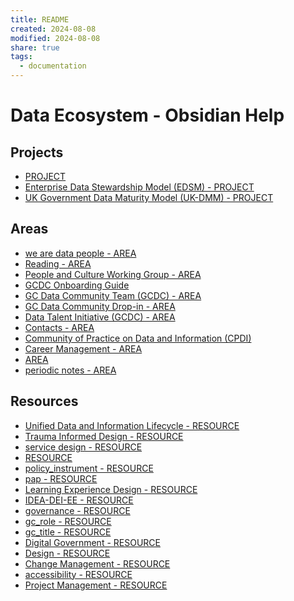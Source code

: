```yaml
---
title: README
created: 2024-08-08
modified: 2024-08-08
share: true
tags:
  - documentation
---
```

# Data Ecosystem - Obsidian Help

## Projects
- [PROJECT](../PROJECT.md)
- [Enterprise Data Stewardship Model (EDSM) - PROJECT](../Enterprise%20Data%20Stewardship%20Model%20(EDSM)%20-%20PROJECT.md)
- [UK Government Data Maturity Model (UK-DMM) - PROJECT](./UK%20Government%20Data%20Maturity%20Model%20(UK-DMM)%20-%20PROJECT.md)

## Areas
- [we are data people - AREA](../we%20are%20data%20people%20-%20AREA.md)
- [Reading - AREA](../Reading%20-%20AREA.md)
- [People and Culture Working Group - AREA](../People%20and%20Culture%20Working%20Group%20-%20AREA.md)
- [GCDC Onboarding Guide](../GCDC%20Onboarding%20Guide.md)
- [GC Data Community Team (GCDC) - AREA](../GC%20Data%20Community%20Team%20(GCDC)%20-%20AREA.md)
- [GC Data Community Drop-in - AREA](../GC%20Data%20Community%20Drop-in%20-%20AREA.md)
- [Data Talent Initiative (GCDC) - AREA](../Data%20Talent%20Initiative%20(GCDC)%20-%20AREA.md)
- [Contacts - AREA](../Contacts%20-%20AREA.md)
- [Community of Practice on Data and Information (CPDI)](../Community%20of%20Practice%20on%20Data%20and%20Information%20(CPDI).md)
- [Career Management - AREA](../Career%20Management%20-%20AREA.md)
- [AREA](../AREA.md)
- [periodic notes - AREA](../periodic%20notes%20-%20AREA.md)

## Resources
- [Unified Data and Information Lifecycle - RESOURCE](../Unified%20Data%20and%20Information%20Lifecycle%20-%20RESOURCE.md)
- [Trauma Informed Design - RESOURCE](../Trauma%20Informed%20Design%20-%20RESOURCE.md)
- [service design - RESOURCE](../service%20design%20-%20RESOURCE.md)
- [RESOURCE](../RESOURCE.md)
- [policy_instrument - RESOURCE](../policy_instrument%20-%20RESOURCE.md)
- [pap - RESOURCE](../pap%20-%20RESOURCE.md)
- [Learning Experience Design - RESOURCE](../Learning%20Experience%20Design%20-%20RESOURCE.md)
- [IDEA-DEI-EE - RESOURCE](../IDEA-DEI-EE%20-%20RESOURCE.md)
- [governance - RESOURCE](../governance%20-%20RESOURCE.md)
- [gc_role - RESOURCE](../gc_role%20-%20RESOURCE.md)
- [gc_title - RESOURCE](../gc_title%20-%20RESOURCE.md)
- [Digital Government - RESOURCE](../Digital%20Government%20-%20RESOURCE.md)
- [Design - RESOURCE](../Design%20-%20RESOURCE.md)
- [Change Management - RESOURCE](../Change%20Management%20-%20RESOURCE.md)
- [accessibility - RESOURCE](../accessibility%20-%20RESOURCE.md)
- [Project Management - RESOURCE](./Project%20Management%20-%20RESOURCE.md)

